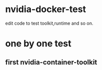 # nvidia-docker-test
edit code to test toolkit,runtime and so on.
# one by one test
## first nvidia-container-toolkit
